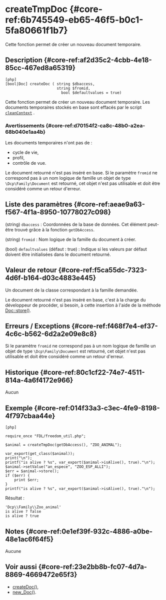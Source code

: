 # createTmpDoc {#core-ref:6b745549-eb65-46f5-b0c1-5fa80661f1b7}

<div markdown="1" class="short-description">
Cette fonction permet de créer un nouveau document temporaire.
</div>

## Description {#core-ref:af2d35c2-4cbb-4e18-85cc-467ed8a65319}

    [php]
    [bool|Doc] createDoc ( string $dbaccess,
                           string $fromid, 
                             bool $defaultvalues = true)

Cette fonction permet de créer un nouveau document temporaire. Les documents 
temporaires stockés en base sont effacés par le script [`cleanContext`][cleancontext] .

### Avertissements  {#core-ref:d70154f2-ca8c-48b0-a2ea-68b040e1aa4b}

Les documents temporaires n'ont pas de :

* cycle de vie,
* profil,
* contrôle de vue.

Le document retourné n'est pas inséré en base.
Si le paramètre `fromid` ne correspond pas à un nom logique de famille un objet
de type `\Dcp\Family\Document` est retourné, cet objet n'est pas utilisable et
doit être considéré comme un retour d'erreur.

## Liste des paramètres  {#core-ref:aeae9a63-f567-4f1a-8950-10778027c098}

(string) `dbaccess`
:   Coordonnées de la base de données. Cet élément peut-être trouvé grâce à la
    fonction `getDbAccess`.

(string) `fromid`
:   Nom logique de la famille du document à créer.

(bool) `defaultvalues` (défaut : true)
:   Indique si les valeurs par défaut doivent être initialisées dans le document
    retourné.

## Valeur de retour  {#core-ref:f5ca55dc-7323-4d6f-b164-d03c4883e445}

Un document de la classe correspondant à la famille demandée.

Le document retourné n'est pas inséré en base, c'est à la charge du développeur
de procéder, si besoin, à cette insertion à l'aide de la méthode
[Doc::store()][store].

## Erreurs / Exceptions {#core-ref:f468f7e4-ef37-4c6c-b562-6d2a2e09e8c8}

Si le paramètre `fromid` ne correspond pas à un nom logique de famille un objet
de type `\Dcp\Family\Document` est retourné, cet objet n'est pas utilisable et
doit être considéré comme un retour d'erreur.

## Historique  {#core-ref:80c1cf22-74e7-4511-814a-4a6f4172e966}

Aucun

## Exemple  {#core-ref:014f33a3-c3ec-4fe9-8198-4f797cbaa44e}

    [php]
    
    require_once "FDL/freedom_util.php";
    
    $animal = createTmpDoc(getDbAccess(), "ZOO_ANIMAL");
    
    var_export(get_class($animal));
    print("\n");
    printf("is alive ? %s", var_export($animal->isAlive(), true)."\n");
    $animal->setValue("an_espece", "ZOO_ESP_ALLI");
    $err = $animal->store();
    if ($err) {
        print $err;
    }
    printf("is alive ? %s", var_export($animal->isAlive(), true)."\n");


Résultat :

    'Dcp\\Family\\Zoo_animal'
    is alive ? false
    is alive ? true


## Notes  {#core-ref:0e1ef39f-932c-4886-a0be-48e1ac6f64f5}

Aucune

## Voir aussi  {#core-ref:23e2bb8b-fc07-4d7a-8869-4669472e65f3}

* [createDoc()][createDoc],
* [new_Doc()][new_Doc].

<!-- links -->

[store]:            #core-ref:b8540d13-ece6-4e9e-9b72-6a56bca9da12
[createDoc]:        #core-ref:9886581a-243a-4c78-8490-8fda2209fd93
[new_Doc]:          #core-ref:e978cbd1-5f54-4a06-a6be-f1c079c2d734
[wsh]:              #core-ref:bab8c1c9-fe71-4629-9773-5cd67a8693bf
[cleancontext]:     #core-ref:100b123b-da1a-45b4-848b-0622f3e09a40
